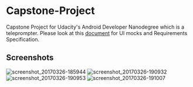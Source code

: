 # Capstone-Project
Capstone Project for Udacity's Android Developer Nanodegree which is a teleprompter. Please look at this [document](https://github.com/abs51295/Capstone-Project/blob/master/Capstone_Stage1.pdf)
for UI mocks and Requirements Specification.

## Screenshots
![screenshot_20170326-185944](https://cloud.githubusercontent.com/assets/13438222/24331724/effce27e-1257-11e7-9e3f-09cc5a151758.png)
![screenshot_20170326-190932](https://cloud.githubusercontent.com/assets/13438222/24331725/effcf52a-1257-11e7-8574-378de87ddbe1.png)
![screenshot_20170326-190953](https://cloud.githubusercontent.com/assets/13438222/24331722/effbc894-1257-11e7-8d42-fb3fb7c56dab.png)
![screenshot_20170326-191007](https://cloud.githubusercontent.com/assets/13438222/24331721/effbd906-1257-11e7-85ba-f38386a5c08d.png)
